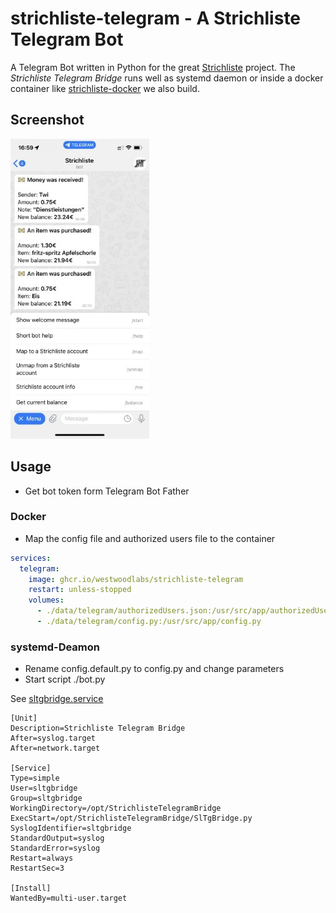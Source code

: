 # strichliste-telegram - A Strichliste Telegram Bot
A Telegram Bot written in Python for the great [Strichliste](https://github.com/strichliste) project. The *Strichliste Telegram Bridge* runs well as systemd daemon or inside a docker container like [strichliste-docker](https://github.com/Westwoodlabs/strichliste-docker) we also build.

## Screenshot

[![Screenshot](.github/demo-thumb.jpg)](.github/demo.jpg)

## Usage

- Get bot token form Telegram Bot Father

### Docker

- Map the config file and authorized users file to the container

```yml
services:
  telegram:
    image: ghcr.io/westwoodlabs/strichliste-telegram
    restart: unless-stopped
    volumes:
      - ./data/telegram/authorizedUsers.json:/usr/src/app/authorizedUsers.json
      - ./data/telegram/config.py:/usr/src/app/config.py
```

### systemd-Deamon
- Rename config.default.py to config.py and change parameters
- Start script ./bot.py

See [sltgbridge.service](sltgbridge.service)
```
[Unit]
Description=Strichliste Telegram Bridge
After=syslog.target
After=network.target

[Service]
Type=simple
User=sltgbridge
Group=sltgbridge
WorkingDirectory=/opt/StrichlisteTelegramBridge
ExecStart=/opt/StrichlisteTelegramBridge/SlTgBridge.py
SyslogIdentifier=sltgbridge
StandardOutput=syslog
StandardError=syslog
Restart=always
RestartSec=3

[Install]
WantedBy=multi-user.target

```
